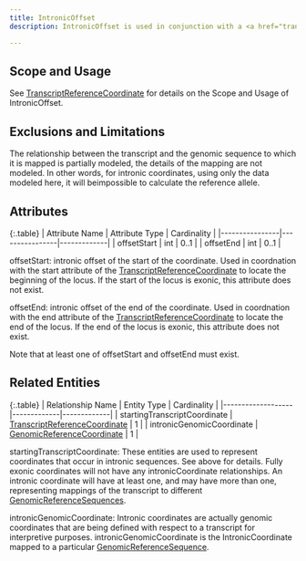 ```yaml
---
title: IntronicOffset 
description: IntronicOffset is used in conjunction with a <a href="transcript_reference_coordinate.html">TranscriptReferenceCoordinate</a> to refer to an intronic location based on a <a href="transcript_reference_sequence.html">TranscriptReferenceSequence</a>.  

---
```


Scope and Usage
---------------

See [TranscriptReferenceCoordinate](transcript_reference_coordinate.html) for details on the Scope and Usage of IntronicOffset.


Exclusions and Limitations
--------------------------

The relationship between the transcript and the genomic sequence to which it is mapped is partially modeled, the details of the mapping are not modeled.  In other words, for intronic coordinates, using only the data modeled here, it will beimpossible to calculate the reference allele.

Attributes
----------

{:.table}
| Attribute Name | Attribute Type | Cardinality |
|----------------|----------------|-------------|
|   offsetStart  |     int        |    0..1     |
|   offsetEnd    |     int        |    0..1     |

offsetStart: intronic offset of the start of the coordinate.  Used in coordnation with the start attribute of the [TranscriptReferenceCoordinate](transcript_reference_coordinate.html) to locate the beginning of the locus.  If the start of the locus is exonic, this attribute does not exist.

offsetEnd: intronic offset of the end of the coordinate.  Used in coordnation with the end attribute of the [TranscriptReferenceCoordinate](transcript_reference_coordinate.html) to locate the end of the locus.  If the end of the locus is exonic, this attribute does not exist.

Note that at least one of offsetStart and offsetEnd must exist.

Related Entities 
----------------

{:.table}
| Relationship Name | Entity Type | Cardinality |
|-------------------|-------------|-------------|
| startingTranscriptCoordinate | [TranscriptReferenceCoordinate](transcript_reference_coordinate.html) | 1 |
| intronicGenomicCoordinate | [GenomicReferenceCoordinate](genomic_reference_coordinate.html) | 1 |

startingTranscriptCoordinate: These entities are used to represent coordinates that occur in intronic sequences.   See above for details.  Fully exonic coordinates will not have any intronicCoordinate relationships.  An intronic coordinate will have at least one, and may have more than one, representing mappings of the transcript to different [GenomicReferenceSequences](genomic_reference_sequence.html).

intronicGenomicCoordinate: Intronic coordinates are actually genomic coordinates that are being defined with respect to a transcript for interpretive purposes.  intronicGenomicCoordinate is the IntronicCoordinate mapped to a particular [GenomicReferenceSequence](genomic_reference_sequence.html).

